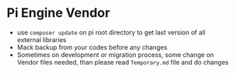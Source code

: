 Pi Engine Vendor
=================
* use `composer update` on pi root directory to get last version of all external libraries
* Mack backup from your codes before any changes
* Sometimes on development or migration process, some change on Vendor files needed, than please read `Temporary.md` file and do changes